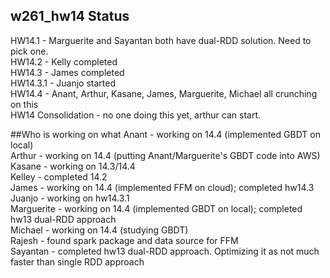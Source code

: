 ## w261_hw14 Status
HW14.1 - Marguerite and Sayantan both have dual-RDD solution. Need to pick one.   
HW14.2 - Kelly completed  
HW14.3 - James completed  
HW14.3.1 - Juanjo started  
HW14.4 - Anant, Arthur, Kasane, James, Marguerite, Michael all crunching on this  
HW14 Consolidation - no one doing this yet, arthur can start.   

##Who is working on what
Anant - working on 14.4 (implemented GBDT on local)  
Arthur - working on 14.4 (putting Anant/Marguerite's GBDT code into AWS)  
Kasane - working on 14.3/14.4  
Kelley - completed 14.2  
James - working on 14.4 (implemented FFM on cloud); completed hw14.3  
Juanjo - working on hw14.3.1  
Marguerite - working on 14.4 (implemented GBDT on local); completed hw13 dual-RDD approach  
Michael - working on 14.4 (studying GBDT)  
Rajesh - found spark package and data source for FFM  
Sayantan - completed hw13 dual-RDD approach. Optimizing it as not much faster than single RDD approach  
